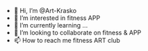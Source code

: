 - 👋 Hi, I’m @Art-Krasko
- 👀 I’m interested in fitness APP
- 🌱 I’m currently learning ...
- 💞️ I’m looking to collaborate on fitness & APP
- 📫 How to reach me fitness ART club

<!---
Art-Krasko/Art-Krasko is a ✨ special ✨ repository because its `README.md` (this file) appears on your GitHub profile.
You can click the Preview link to take a look at your changes.
--->
